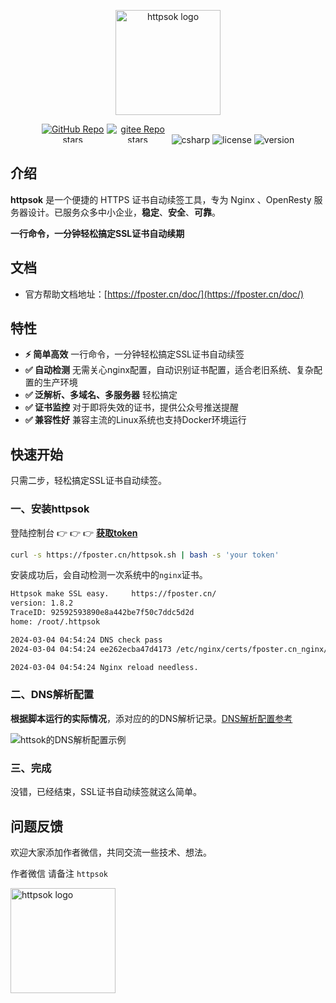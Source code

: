<p align="center"><a href="https://fposter.cn/doc/" target="_blank"><img width="168" src="https://fposter.cn/dassets/httpsok-logo.png" alt="httpsok logo"></a></p>

<p align="center">
  <a href="https://github.com/httpsok/httpsok" class="link github-link" target="_blank"><img style="max-width: 100px; max-height: 30px;" alt="GitHub Repo stars" src="https://img.shields.io/github/stars/httpsok/httpsok?style=social"></a>
  <a href="https://gitee.com/httpsok/httpsok" class="link gitee-link" target="_blank"><img style="max-width: 100px; max-height: 30px;" alt="gitee Repo stars" src="https://gitee.com/httpsok/httpsok/badge/star.svg"></a>
  <img style="max-width: 100px; max-height: 30px;" alt="csharp" src="https://img.shields.io/badge/language-shell-brightgreen.svg">
  <img style="max-width: 100px; max-height: 30px;"alt="license" src="https://img.shields.io/badge/license-MIT-blue.svg">
  <img style="max-width: 100px; max-height: 30px;"alt="version" src="https://img.shields.io/badge/version-1.8.2-brightgreen">
</p>

## 介绍

**httpsok** 是一个便捷的 HTTPS 证书自动续签工具，专为 Nginx 、OpenResty 服务器设计。已服务众多中小企业，**稳定**、**安全**、**可靠**。

**一行命令，一分钟轻松搞定SSL证书自动续期**

## 文档

- 官方帮助文档地址：[https://fposter.cn/doc/](https://fposter.cn/doc/)

## 特性

- **⚡️ 简单高效** 一行命令，一分钟轻松搞定SSL证书自动续签
- **✅ 自动检测** 无需关心nginx配置，自动识别证书配置，适合老旧系统、复杂配置的生产环境
- **✅ 泛解析、多域名、多服务器** 轻松搞定
- **✅ 证书监控** 对于即将失效的证书，提供公众号推送提醒
- **✅ 兼容性好** 兼容主流的Linux系统也支持Docker环境运行

## 快速开始

只需二步，轻松搞定SSL证书自动续签。

### 一、安装httpsok

登陆控制台 👉 👉 👉 **[获取token](https://fposter.cn/console/)**

```bash
curl -s https://fposter.cn/httpsok.sh | bash -s 'your token'
```

安装成功后，会自动检测一次系统中的`nginx`证书。

```bash
Httpsok make SSL easy.     https://fposter.cn/ 
version: 1.8.2
TraceID: 92592593890e8a442be7f50c7ddc5d2d
home: /root/.httpsok

2024-03-04 04:54:24 DNS check pass
2024-03-04 04:54:24 ee262ecba47d4173 /etc/nginx/certs/fposter.cn_nginx/fposter.cn_bundle.crt Cert valid

2024-03-04 04:54:24 Nginx reload needless.
```


### 二、DNS解析配置

**根据脚本运行的实际情况**，添对应的的DNS解析记录。[DNS解析配置参考](https://fposter.cn/doc/guide/dns.html)

![httsok的DNS解析配置示例](https://fposter.cn/dassets/image-20240314024435126.png)


[//]: # ()
[//]: # (注意：)

[//]: # (1. **只需要添加一次即可**，添加后请勿删除记录。)

[//]: # (2. DNS记录**类型为CNAME**。)

[//]: # (3. 请您稍等1分钟后，再次运行脚本。（DNS解析生效需要一点点时间）)

[//]: # ()
[//]: # (```bash )

[//]: # (+-------------------+-----------------------+------------+--------------------------------+)

[//]: # (|  域名             |  主机记录             |  记录类型  |  记录值                            |)

[//]: # (+-------------------+-----------------------+------------+--------------------------------+)

[//]: # (|  *.baidu.com      |  _acme-challenge      |  CNAME     |  f4fe0275d790.httpsok.com      |)

[//]: # (+-------------------+-----------------------+------------+--------------------------------+)

[//]: # (|  *.sub.baidu.com  |  _acme-challenge.sub  |  CNAME     |  f4fe0275d790.sub.httpsok.com  |)

[//]: # (+-------------------+-----------------------+------------+--------------------------------+)

[//]: # (```)

[//]: # (**⚠️主机记录值，不要加自己的一级域名。**)

[//]: #
[//]: # (![image-20240312114825019]&#40;https://fposter.cn/dassets/image-20240312114825019.png&#41;)


### 三、完成

没错，已经结束，SSL证书自动续签就这么简单。

## 问题反馈

欢迎大家添加作者微信，共同交流一些技术、想法。

作者微信 请备注 `httpsok`

<img width="168" src="https://fposter.cn/dassets/qrcode.png" alt="httpsok logo">
